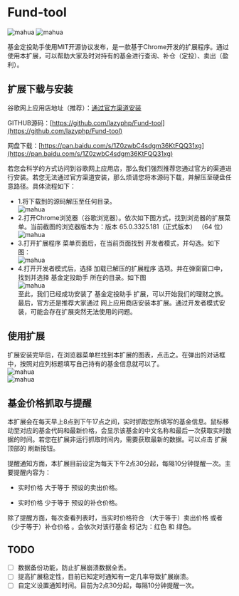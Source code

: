 # Fund-tool  
![mahua](https://img.shields.io/github/tag/lazyphp/Fund-tool.svg) ![mahua](https://img.shields.io/github/license/lazyphp/Fund-tool.svg)

基金定投助手使用MIT开源协议发布，是一款基于Chrome开发的扩展程序。通过使用本扩展，可以帮助大家及时对持有的基金进行查询、补仓（定投）、卖出（盈利）。  

## 扩展下载与安装

谷歌网上应用店地址（推荐）：[通过官方渠道安装 ](https://chrome.google.com/webstore/detail/%E5%9F%BA%E9%87%91%E5%AE%9A%E6%8A%95%E5%8A%A9%E6%89%8B/bipnngiflpojfmfcpdngilmohjopbdhl?hl=zh-CN)

GITHUB源码：[https://github.com/lazyphp/Fund-tool](https://github.com/lazyphp/Fund-tool) 

网盘下载：[https://pan.baidu.com/s/1Z0zwbC4sdgm36KtFQQ31xg](https://pan.baidu.com/s/1Z0zwbC4sdgm36KtFQQ31xg) 

若您会科学的方式访问到谷歌网上应用店，那么我们强烈推荐您通过官方的渠道进行安装。若您无法通过官方渠道安装，那么烦请您将本源码下载，并解压至硬盘任意路径。具体流程如下：  
  
  
-   1.将下载到的源码解压至任何目录。  
![mahua](http://wx3.sinaimg.cn/mw690/d2d33fbfgy1fprf1j6k06j20r70gxjtd.jpg)    
-   2.打开Chrome浏览器（谷歌浏览器）。依次如下图方式，找到浏览器的扩展菜单。当前截图的浏览器版本为：版本 65.0.3325.181（正式版本） （64 位）  
![mahua](http://wx4.sinaimg.cn/mw690/d2d33fbfgy1fprf1jsxsoj20gd0e20uc.jpg)    
-   3.打开扩展程序 菜单页面后，在当前页面找到 开发者模式，并勾选。如下图：  
![mahua](http://wx4.sinaimg.cn/mw690/d2d33fbfgy1fprf1k9o86j20pl0a2tad.jpg)    
-   4.打开开发者模式后，选择 加载已解压的扩展程序 选项。并在弹窗窗口中，找到并选择 基金定投助手 所在的目录。如下图  
![mahua](http://wx3.sinaimg.cn/mw690/d2d33fbfgy1fprf1km9ybj20u60butbd.jpg)    
至此，我们已经成功安装了 基金定投助手 扩展，可以开始我们的理财之旅。最后，官方还是推荐大家通过 网上应用商店安装本扩展。通过开发者模式安装，可能会存在扩展突然无法使用的问题。  

## 使用扩展

扩展安装完毕后，在浏览器菜单栏找到本扩展的图表，点击之。在弹出的对话框中，按照对应列标题填写自己持有的基金信息就可以了。  
![mahua](http://wx1.sinaimg.cn/large/d2d33fbfgy1fpuy8j7655j20zk0m8wfs.jpg)  
![mahua](http://wx2.sinaimg.cn/large/d2d33fbfgy1fpuy8jmex9j20xc0m80ub.jpg)  

## 基金价格抓取与提醒

本扩展会在每天早上8点到下午17点之间，实时抓取您所填写的基金信息。鼠标移动至对应的基金代码和最新价格，会显示该基金的中文名称和最后一次获取实时数据的时间。若您在扩展非运行抓取时间内，需要获取最新的数据。可以点击 扩展顶部的 刷新按钮。  
 
提醒通知方面，本扩展目前设定为每天下午2点30分起，每隔10分钟提醒一次。主要提醒内容为：  

-   实时价格 大于等于 预设的卖出价格。  

-   实时价格 少于等于 预设的补仓价格。  

除了提醒方面，每次查看列表时，当实时价格符合 （大于等于）卖出价格 或者 （少于等于）补仓价格 。会依次对该行基金 标记为：红色 和 绿色。  

## TODO

- [ ] 数据备份功能，防止扩展崩溃数据全丢。  
- [ ] 提高扩展稳定性，目前已知定时通知有一定几率导致扩展崩溃。  
- [ ] 自定义设置通知时间。目前为2点30分起，每隔10分钟提醒一次。  